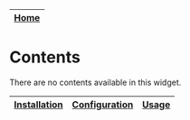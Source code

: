 | [Home](../README.md) |
|----------------------|

# Contents

There are no contents available in this widget.

| [Installation](./setup.md#installation) | [Configuration](./setup.md#configuration) | [Usage](./usage.md) |
|-----------------------------------------|-------------------------------------------|---------------------|